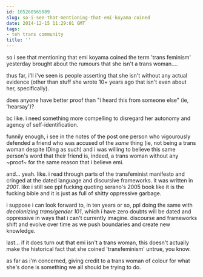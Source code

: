 ```yaml
---
id: 105260565089
slug: so-i-see-that-mentioning-that-emi-koyama-coined
date: 2014-12-15 11:29:01 GMT
tags:
- teh trans community
title: ''
---
```

so i see that mentioning that emi koyama coined the term 'trans feminism' yesterday brought about the rumours that she isn't a trans woman....

thus far, i'll i've seen is people asserting that she isn't without any actual evidence (other than stuff she wrote 10+ years ago that isn't even about her, specifically). 

does anyone have better proof than "i heard this from someone else" (ie, 'hearsay')?

bc like. i need something more compelling to disregard her autonomy and agency of self-identification.

funnily enough, i see in the notes of the post one person who vigourously defended a friend who was accused of the _same_ thing (ie, not being a trans woman despite IDing as such) and i was willing to believe this same person's word that their friend is, indeed, a trans woman without any ~proof~ for the same reason that i believe emi. 

and... yeah. like. i read through parts of the transfeminist manifesto and cringed at the dated language and discursive frameworks. it was written in _2001_. like i still see ppl fucking quoting serano's 2005 book like it is the fucking bible and it is just as full of shitty oppressive garbage. 

i suppose i can look forward to, in ten years or so, ppl doing the same with _decolonizing trans/gender 101_, which i have zero doubts will be dated and oppressive in ways that i can't currently imagine. discourse and frameworks shift and evolve over time as we push boundaries and create new knowledge. 

last... if it does turn out that emi isn't a trans woman, this doesn't actually make the historical fact that she coined 'transfeminism' untrue, you know. 

as far as i'm concerned, giving credit to a trans woman of colour for what she's done is something we all should be trying to do.
